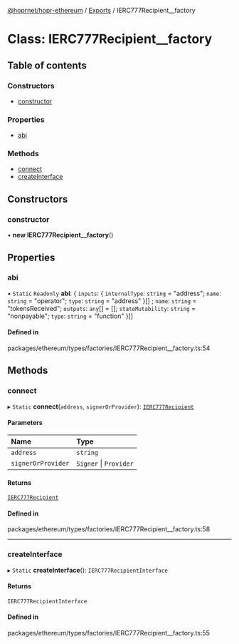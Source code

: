 [@hoprnet/hopr-ethereum](../README.md) / [Exports](../modules.md) / IERC777Recipient\_\_factory

# Class: IERC777Recipient\_\_factory

## Table of contents

### Constructors

- [constructor](IERC777Recipient__factory.md#constructor)

### Properties

- [abi](IERC777Recipient__factory.md#abi)

### Methods

- [connect](IERC777Recipient__factory.md#connect)
- [createInterface](IERC777Recipient__factory.md#createinterface)

## Constructors

### constructor

• **new IERC777Recipient__factory**()

## Properties

### abi

▪ `Static` `Readonly` **abi**: { `inputs`: { `internalType`: `string` = "address"; `name`: `string` = "operator"; `type`: `string` = "address" }[] ; `name`: `string` = "tokensReceived"; `outputs`: `any`[] = []; `stateMutability`: `string` = "nonpayable"; `type`: `string` = "function" }[]

#### Defined in

packages/ethereum/types/factories/IERC777Recipient__factory.ts:54

## Methods

### connect

▸ `Static` **connect**(`address`, `signerOrProvider`): [`IERC777Recipient`](IERC777Recipient.md)

#### Parameters

| Name | Type |
| :------ | :------ |
| `address` | `string` |
| `signerOrProvider` | `Signer` \| `Provider` |

#### Returns

[`IERC777Recipient`](IERC777Recipient.md)

#### Defined in

packages/ethereum/types/factories/IERC777Recipient__factory.ts:58

___

### createInterface

▸ `Static` **createInterface**(): `IERC777RecipientInterface`

#### Returns

`IERC777RecipientInterface`

#### Defined in

packages/ethereum/types/factories/IERC777Recipient__factory.ts:55
